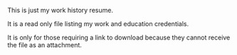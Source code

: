 This is just my work history resume.

It is a read only file listing my work and education credentials.

It is only for those requiring a link to download because they cannot receive the file as an attachment.
